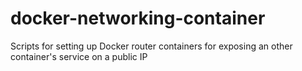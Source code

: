 docker-networking-container
===========================

Scripts for setting up Docker router containers for exposing an other container's service on a public IP
